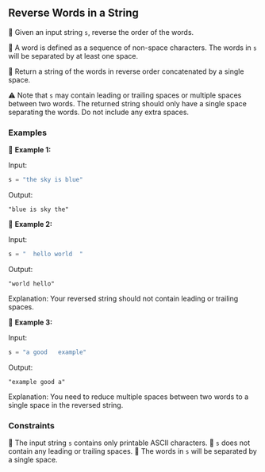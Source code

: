 ## Reverse Words in a String

📜 Given an input string `s`, reverse the order of the words.

🔡 A word is defined as a sequence of non-space characters. The words in `s` will be separated by at least one space.

💫 Return a string of the words in reverse order concatenated by a single space.

⚠️ Note that `s` may contain leading or trailing spaces or multiple spaces between two words. The returned string should only have a single space separating the words. Do not include any extra spaces.

### Examples

🔹 **Example 1:**

Input:
```python
s = "the sky is blue"
```

Output:
```
"blue is sky the"
```

🔹 **Example 2:**

Input:
```python
s = "  hello world  "
```

Output:
```
"world hello"
```

Explanation:
Your reversed string should not contain leading or trailing spaces.

🔹 **Example 3:**

Input:
```python
s = "a good   example"
```

Output:
```
"example good a"
```

Explanation:
You need to reduce multiple spaces between two words to a single space in the reversed string.

### Constraints

🔸 The input string `s` contains only printable ASCII characters.
🔸 `s` does not contain any leading or trailing spaces.
🔸 The words in `s` will be separated by a single space.